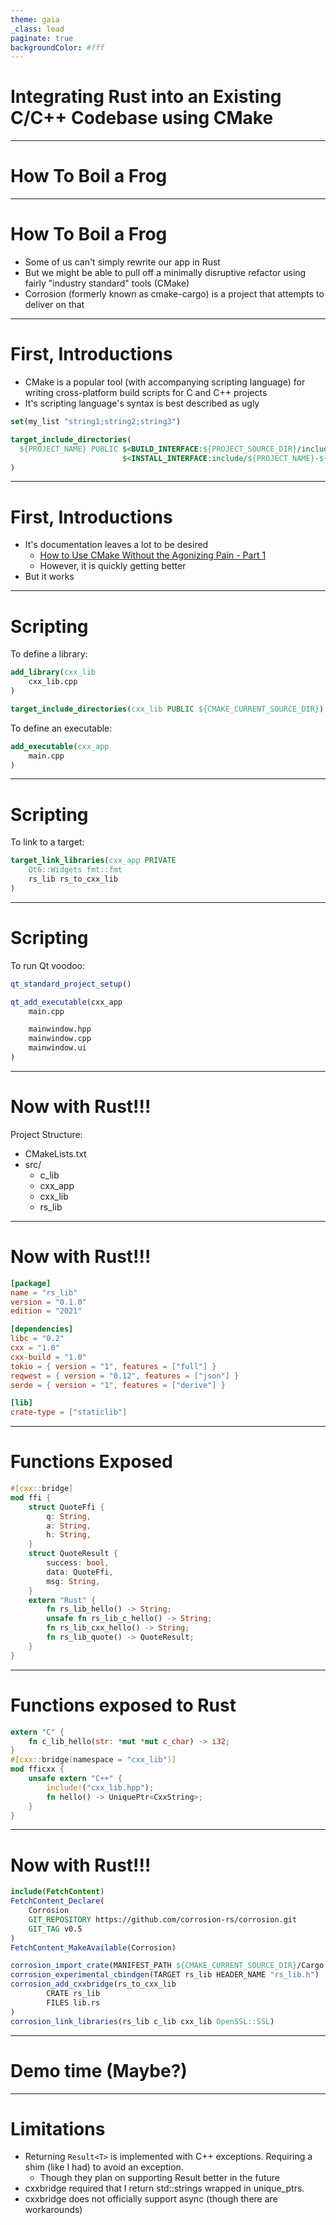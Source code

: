 ```yaml
---
theme: gaia
_class: lead
paginate: true
backgroundColor: #fff
---
```


# Integrating Rust into an Existing <br/>C/C++ Codebase using CMake

---

# How To Boil a Frog

---

# How To Boil a Frog

- Some of us can't simply rewrite our app in Rust
- But we might be able to pull off a minimally disruptive refactor using fairly "industry standard" tools (CMake)
- Corrosion (formerly known as cmake-cargo) is a project that attempts to deliver on that

---

# First, Introductions

- CMake is a popular tool (with accompanying scripting language) for writing cross-platform build scripts for C and C++ projects
- It's scripting language's syntax is best described as ugly

```cmake
set(my_list "string1;string2;string3")
```
```cmake
target_include_directories(
  ${PROJECT_NAME} PUBLIC $<BUILD_INTERFACE:${PROJECT_SOURCE_DIR}/include>
                         $<INSTALL_INTERFACE:include/${PROJECT_NAME}-${PROJECT_VERSION}>
)
```
---
# First, Introductions

- It's documentation leaves a lot to be desired 
  - [How to Use CMake Without the Agonizing Pain - Part 1](https://alexreinking.com/blog/how-to-use-cmake-without-the-agonizing-pain-part-1.html)
  - However, it is quickly getting better
- But it works

---
# Scripting
To define a library:

```cmake
add_library(cxx_lib
    cxx_lib.cpp
)

target_include_directories(cxx_lib PUBLIC ${CMAKE_CURRENT_SOURCE_DIR})
```

To define an executable:
```cmake
add_executable(cxx_app
    main.cpp
)
```

---
# Scripting

To link to a target:
```cmake
target_link_libraries(cxx_app PRIVATE 
    Qt6::Widgets fmt::fmt
    rs_lib rs_to_cxx_lib
)
```

---
# Scripting

To run Qt voodoo:
```cmake
qt_standard_project_setup()

qt_add_executable(cxx_app
    main.cpp

    mainwindow.hpp
    mainwindow.cpp
    mainwindow.ui
)
```

---
# Now with Rust!!!
Project Structure:
- CMakeLists.txt
- src/
    - c_lib
    - cxx_app
    - cxx_lib
    - rs_lib

---
# Now with Rust!!!
```toml
[package]
name = "rs_lib"
version = "0.1.0"
edition = "2021"

[dependencies]
libc = "0.2"
cxx = "1.0"
cxx-build = "1.0"
tokio = { version = "1", features = ["full"] }
reqwest = { version = "0.12", features = ["json"] }
serde = { version = "1", features = ["derive"] }

[lib]
crate-type = ["staticlib"]
```
---
# Functions Exposed
```rust
#[cxx::bridge]
mod ffi {
    struct QuoteFfi {
        q: String,
        a: String,
        h: String,
    }
    struct QuoteResult {
        success: bool,
        data: QuoteFfi,
        msg: String,
    }
    extern "Rust" {
        fn rs_lib_hello() -> String;
        unsafe fn rs_lib_c_hello() -> String;
        fn rs_lib_cxx_hello() -> String;
        fn rs_lib_quote() -> QuoteResult;
    }
}
```
---
# Functions exposed to Rust
```rust
extern "C" {
    fn c_lib_hello(str: *mut *mut c_char) -> i32;
}
#[cxx::bridge(namespace = "cxx_lib")]
mod fficxx {
    unsafe extern "C++" {
        include!("cxx_lib.hpp");
        fn hello() -> UniquePtr<CxxString>;
    }
}
```
---
# Now with Rust!!!
```cmake
include(FetchContent)
FetchContent_Declare(
    Corrosion
    GIT_REPOSITORY https://github.com/corrosion-rs/corrosion.git
    GIT_TAG v0.5
)
FetchContent_MakeAvailable(Corrosion)

corrosion_import_crate(MANIFEST_PATH ${CMAKE_CURRENT_SOURCE_DIR}/Cargo.toml)
corrosion_experimental_cbindgen(TARGET rs_lib HEADER_NAME "rs_lib.h")
corrosion_add_cxxbridge(rs_to_cxx_lib
        CRATE rs_lib
        FILES lib.rs
)
corrosion_link_libraries(rs_lib c_lib cxx_lib OpenSSL::SSL)
```
---
# Demo time (Maybe?)
---
# Limitations
- Returning `Result<T>` is implemented with C++ exceptions. Requiring a shim (like I had) to avoid an exception.
  - Though they plan on supporting Result better in the future
- cxxbridge required that I return std::strings wrapped in unique_ptrs.
- cxxbridge does not officially support async (though there are workarounds)
